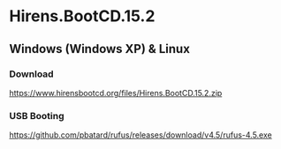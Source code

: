 # Hirens.BootCD.15.2

## Windows (Windows XP) & Linux 

### Download
https://www.hirensbootcd.org/files/Hirens.BootCD.15.2.zip

### USB Booting
https://github.com/pbatard/rufus/releases/download/v4.5/rufus-4.5.exe
